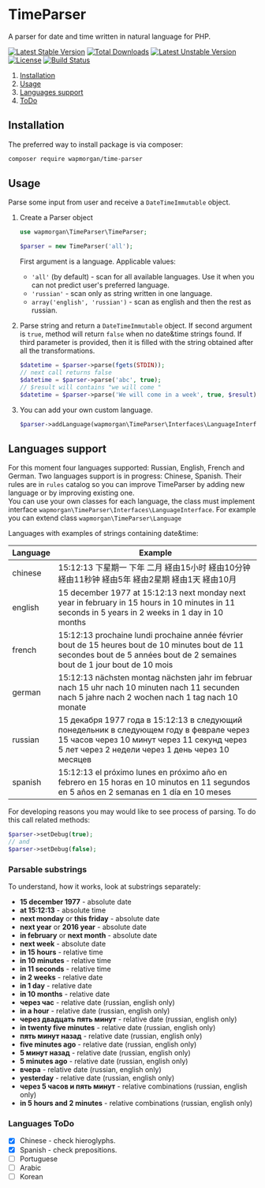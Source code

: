 TimeParser
=====
A parser for date and time written in natural language for PHP.

[![Latest Stable Version](https://poser.pugx.org/wapmorgan/time-parser/v/stable)](https://packagist.org/packages/wapmorgan/time-parser) [![Total Downloads](https://poser.pugx.org/wapmorgan/time-parser/downloads)](https://packagist.org/packages/wapmorgan/time-parser) [![Latest Unstable Version](https://poser.pugx.org/wapmorgan/time-parser/v/unstable)](https://packagist.org/packages/wapmorgan/time-parser) [![License](https://poser.pugx.org/wapmorgan/time-parser/license)](https://packagist.org/packages/wapmorgan/time-parser) [![Build Status](https://travis-ci.org/wapmorgan/TimeParser.svg?branch=master)](https://travis-ci.org/wapmorgan/TimeParser)

1. [Installation](#installation)
2. [Usage](#usage)
3. [Languages support](#languages-support)
5. [ToDo](#languages-todo)

## Installation
The preferred way to install package is via composer:

```bash
composer require wapmorgan/time-parser
```

## Usage
Parse some input from user and receive a `DateTimeImmutable` object.

1. Create a Parser object
    ```php
    use wapmorgan\TimeParser\TimeParser;

    $parser = new TimeParser('all');
    ```

    First argument is a language. Applicable values:

    * `'all'` (by default) - scan for all available languages. Use it when you can not predict user's preferred language.
    * `'russian'` - scan only as string written in one language.
    * `array('english', 'russian')` - scan as english and then the rest as russian.

2. Parse string and return a `DateTimeImmutable` object. If second argument is `true`, method will return `false` when no date&time strings found. If third parameter is provided, then it is filled with the string obtained after all the transformations.
    ```php
    $datetime = $parser->parse(fgets(STDIN));
    // next call returns false
    $datetime = $parser->parse('abc', true);
    // $result will contains "we will come "
    $datetime = $parser->parse('We will come in a week', true, $result);
    ```
3. You can add your own custom language.
    ```php
    $parser->addLanguage(wapmorgan\TimeParser\Interfaces\LanguageInterface $language);
    ```

## Languages support
For this moment four languages supported: Russian, English, French and German. Two languages support is in progress: Chinese, Spanish.
Their rules are in `rules` catalog so you can improve TimeParser by adding new language or by improving existing one.  
You can use your own classes for each language, the class must implement interface `wapmorgan\TimeParser\Interfaces\LanguageInterface`. For example you can extend class `wapmorgan\TimeParser\Language`

Languages with examples of strings containing date&time:

| Language | Example                                                                                                                                                                                   |
|----------|-------------------------------------------------------------------------------------------------------------------------------------------------------------------------------------------|
| chinese  | 15:12:13 下星期一 下年 二月 経由15小时 経由10分钟 経由11秒钟 経由5年 経由2星期 経由1天 経由10月                                                                                                     |
| english  | 15 december 1977 at 15:12:13 next monday next year in february in 15 hours in 10 minutes in 11 seconds in 5 years in 2 weeks in 1 day in 10 months                                        |
| french   | 15:12:13 prochaine lundi prochaine année février bout de 15 heures bout de 10 minutes bout de 11 secondes bout de 5 années bout de 2 semaines bout de 1 jour bout de 10 mois              |
| german   | 15:12:13 nächsten montag nächsten jahr im februar nach 15 uhr nach 10 minuten nach 11 secunden nach 5 jahre nach 2 wochen nach 1 tag nach 10 monate                                       |
| russian  | 15 декабря 1977 года в 15:12:13 в следующий понедельник в следующем году в феврале через 15 часов через 10 минут через 11 секунд через 5 лет через 2 недели через 1 день через 10 месяцев |
| spanish  | 15:12:13 el próximo lunes en próximo año en febrero en 15 horas en 10 minutos en 11 segundos en 5 años en 2 semanas en 1 día en 10 meses                                                  |

For developing reasons you may would like to see process of parsing. To do this call related methods:

```php
$parser->setDebug(true);
// and
$parser->setDebug(false);
```

### Parsable substrings
To understand, how it works, look at substrings separately:

* **15 december 1977** - absolute date
* **at 15:12:13** - absolute time
* **next monday** or **this friday** - absolute date
* **next year** or **2016 year** - absolute date
* **in february** or **next month** - absolute date
* **next week** - absolute date
* **in 15 hours** - relative time
* **in 10 minutes** - relative time
* **in 11 seconds** - relative time
* **in 2 weeks** - relative date
* **in 1 day** - relative date
* **in 10 months** - relative date
* **через час** - relative date (russian, english only)
* **in a hour** - relative date (russian, english only)
* **через двадцать пять минут** - relative date (russian, english only)
* **in twenty five minutes** - relative date (russian, english only)
* **пять минут назад** - relative date (russian, english only)
* **five minutes ago** - relative date (russian, english only)
* **5 минут назад** - relative date (russian, english only)
* **5 minutes ago** - relative date (russian, english only)
* **вчера** - relative date (russian, english only)
* **yesterday** - relative date (russian, english only)
* **через 5 часов и пять минут** - relative combinations (russian, english only)
* **in 5 hours and 2 minutes** - relative combinations (russian, english only)

### Languages ToDo

- [x] Chinese - check hieroglyphs.
- [x] Spanish - check prepositions.
- [ ] Portuguese
- [ ] Arabic
- [ ] Korean
